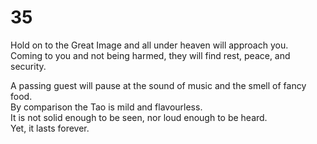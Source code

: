 # 35

Hold on to the Great Image and all under heaven will approach you.<br/>
Coming to you and not being harmed, they will find rest, peace, and security.<br/>

A passing guest will pause at the sound of music and the smell of fancy food.<br/>
By comparison the Tao is mild and flavourless.<br/>
It is not solid enough to be seen, nor loud enough to be heard.<br/>
Yet, it lasts forever.<br/>